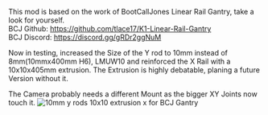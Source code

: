 This mod is based on the work of BootCallJones Linear Rail Gantry, take a look for yourself.\
BCJ Github: https://github.com/tlace17/K1-Linear-Rail-Gantry \
BCJ Discord: https://discord.gg/gRDr2ggNuM 

Now in testing, increased the Size of the Y rod to 10mm instead of 8mm(10mmx400mm H6), LMUW10 and reinforced the X Rail with a 10x10x405mm extrusion.
The Extrusion is highly debatable, planing a future Version without it.

The Camera probably needs a different Mount as the bigger XY Joints now touch it.
![10mm y rods 10x10 extrusion x for BCJ Gantry](https://github.com/user-attachments/assets/d0c4bbfe-b080-443c-83f8-b9dedd07d319)
